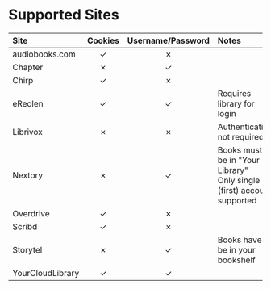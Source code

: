 # Supported Sites

| Site             | Cookies | Username/Password | Notes                                                                      |
|:-----------------|:-------:|:-----------------:|:---------------------------------------------------------------------------|
| audiobooks.com   |    ✓    |         ✗         |                                                                            |
| Chapter          |    ✗    |         ✓         |                                                                            |
| Chirp            |    ✓    |         ✗         |                                                                            |
| eReolen          |    ✓    |         ✓         | Requires library for login                                                 |
| Librivox         |    ✗    |         ✗         | Authentication not required                                                |
| Nextory          |    ✗    |         ✓         | Books must be in "Your Library" <br/>Only single (first) account supported |
| Overdrive        |    ✓    |         ✗         |                                                                            |
| Scribd           |    ✓    |         ✗         |                                                                            |
| Storytel         |    ✗    |         ✓         | Books have to be in your bookshelf                                         |
| YourCloudLibrary |    ✓    |         ✓         |                                                                            |
